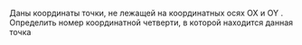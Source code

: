  Даны координаты точки, не лежащей на координатных осях OX и OY .
 Определить номер координатной четверти, в которой находится данная
 точка
